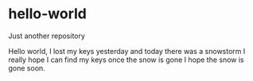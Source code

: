 # hello-world
Just another repository

Hello world, I lost my keys yesterday and today there was a snowstorm I really hope I can find my keys once the snow is gone I hope the snow is gone soon.
